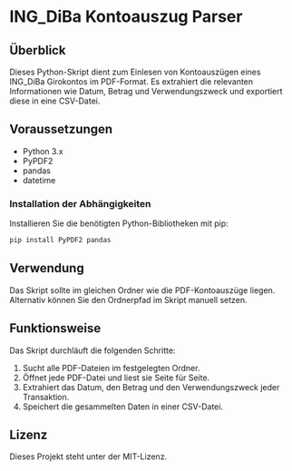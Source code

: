 # ING_DiBa Kontoauszug Parser

## Überblick

Dieses Python-Skript dient zum Einlesen von Kontoauszügen eines ING_DiBa Girokontos im PDF-Format. 
Es extrahiert die relevanten Informationen wie Datum, Betrag und Verwendungszweck und exportiert diese in eine CSV-Datei.

## Voraussetzungen

- Python 3.x
- PyPDF2
- pandas
- datetime

### Installation der Abhängigkeiten

Installieren Sie die benötigten Python-Bibliotheken mit pip:

```bash
pip install PyPDF2 pandas
```

## Verwendung
Das Skript sollte im gleichen Ordner wie die PDF-Kontoauszüge liegen. Alternativ können Sie den Ordnerpfad im Skript manuell setzen.

## Funktionsweise
Das Skript durchläuft die folgenden Schritte:

1. Sucht alle PDF-Dateien im festgelegten Ordner.
2. Öffnet jede PDF-Datei und liest sie Seite für Seite.
3. Extrahiert das Datum, den Betrag und den Verwendungszweck jeder Transaktion.
4. Speichert die gesammelten Daten in einer CSV-Datei.

## Lizenz
Dieses Projekt steht unter der MIT-Lizenz.
